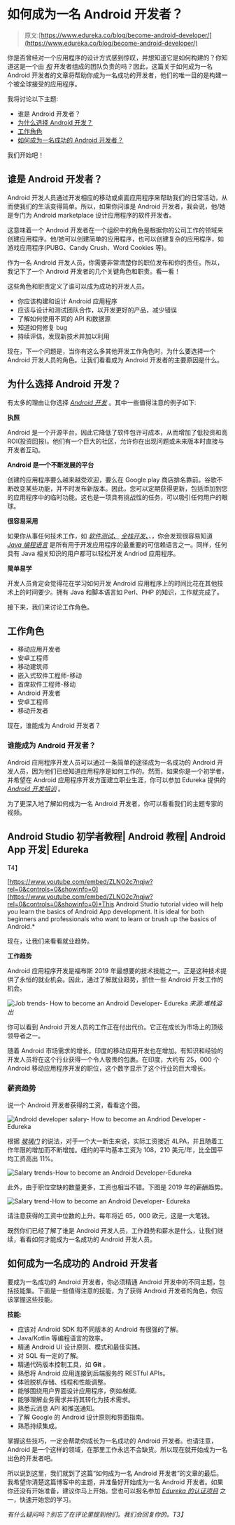 # 如何成为一名 Android 开发者？

> 原文:[https://www.edureka.co/blog/become-android-developer/](https://www.edureka.co/blog/become-android-developer/)

你是否曾经对一个应用程序的设计方式感到惊叹，并想知道它是如何构建的？你知道这是一个由 *[和](https://www.edureka.co/blog/android-tutorial/)* 开发者组成的团队负责的吗？因此，这篇关于如何成为一名 Android 开发者的文章将帮助你成为一名成功的开发者，他们的唯一目的是构建一个被全球接受的应用程序。

我将讨论以下主题:

*   谁是 Android 开发者？
*   [为什么选择 Android 开发？](#Why_choose_Android_Development?)
*   [工作角色](#Job_roles)
*   [如何成为一名成功的 Android 开发者？](#How_to_become_a_successful_Android_Developer?)

我们开始吧！

## 谁是 Android 开发者？

Android 开发人员通过开发相应的移动或桌面应用程序来帮助我们的日常活动，从而使我们的生活变得简单。所以，如果你问谁是 Android 开发者，我会说，他/她是专门为 Android marketplace 设计应用程序的软件开发者。

这意味着一个 Android 开发者在一个组织中的角色是根据你的公司工作的领域来创建应用程序。他/她可以创建简单的应用程序，也可以创建复杂的应用程序，如游戏应用程序(PUBG、Candy Crush、Word Cookies 等)。

作为一名 Android 开发人员，你需要非常清楚你的职位发布和你的责任。所以，我记下了一个 Android 开发者的几个关键角色和职责。看一看！

这些角色和职责定义了谁可以成为成功的开发人员。

*   你应该构建和设计 Android 应用程序
*   应该与设计和测试团队合作，以开发更好的产品，减少错误
*   了解如何使用不同的 API 和数据源
*   知道如何修复 bug
*   持续评估，发现新技术并加以利用

现在，下一个问题是，当你有这么多其他开发工作角色时，为什么要选择一个 Android 开发人员的角色。让我们看看成为 Android 开发者的主要原因是什么。

## **为什么选择 Android 开发？**

有太多的理由让你选择 *[Android 开发](https://www.edureka.co/blog/android-tutorial/)* 。其中一些值得注意的例子如下:

**执照**

Android 是一个开源平台，因此它降低了软件包许可成本，从而增加了低投资和高 ROI(投资回报)。他们有一个巨大的社区，允许你在出现问题或未来版本时直接与开发者互动。

**Android 是一个不断发展的平台**

创建的应用程序要么越来越受欢迎，要么在 Google play 商店排名靠前。谷歌不断改变某些功能，并不时发布新版本。因此，您可以定期获得更新，包括添加到您的应用程序中的临时功能。这也是一项具有挑战性的任务，可以吸引任何用户的眼球。

**很容易采用**

如果你从事任何技术工作，如 *[软件测试、](https://www.edureka.co/blog/what-is-software-testing/) [全栈开发、](https://www.edureka.co/blog/how-to-become-a-full-stack-web-developer/)、*，你会发现很容易知道 *[Java 编程语言](https://www.edureka.co/blog/what-is-java/)* 是所有用于开发应用程序的最重要的可信赖语言之一。同样，任何具有 Java 相关知识的用户都可以轻松开发 Andriod 应用程序。

**简单易学**

开发人员肯定会觉得花在学习如何开发 Android 应用程序上的时间比花在其他技术上的时间要少。拥有 Java 和脚本语言如 Perl、PHP 的知识，工作就完成了。

接下来，我们来讨论工作角色。

## **工作角色**

*   移动应用开发者
*   安卓工程师
*   移动建筑师
*   嵌入式软件工程师-移动
*   首席软件工程师-移动
*   Android 开发者
*   安卓工程师
*   移动开发者

现在，谁能成为 Android 开发者？

### **谁能成为 Android 开发者？**

Android 应用程序开发人员可以通过一条简单的途径成为一名成功的 Android 开发人员，因为他们已经知道应用程序是如何工作的。然而，如果你是一个初学者，并希望在 Android 应用程序开发方面建立职业生涯，你可以参加 Edureka 提供的  *[Android 开发培训](https://www.edureka.co/android-development-certification-course)* 。

为了更深入地了解如何成为一名 Android 开发者，你可以看看我们的主题专家的视频。

## **Android Studio 初学者教程| Android 教程| Android App 开发| Edureka**

T4】

[https://www.youtube.com/embed/ZLNO2c7nqjw?rel=0&controls=0&showinfo=0](https://www.youtube.com/embed/ZLNO2c7nqjw?rel=0&controls=0&showinfo=0)*This Android Studio tutorial video will help you learn the basics of Android App development. It is ideal for both beginners and professionals who want to learn or brush up the basics of Android.*

现在，让我们来看看就业趋势。

**工作趋势**

Android 应用程序开发是福布斯 2019 年最想要的技术技能之一。正是这种技术提供了永恒的就业机会。因此，通过了解就业趋势，抓住一些 Android 开发工作的机会。

![Job trends- How to become an Android Developer- Edureka](../Images/11b7bbead650db63675460c21437895d.png) *来源:堆栈溢出*

你可以看到 Android 开发人员的工作正在付出代价。它正在成长为市场上的顶级领导者之一。

随着 Android 市场需求的增长，印度的移动应用开发也在增加。有知识和经验的开发人员将在这个行业获得一个令人敬畏的包裹。在印度，大约有 25，000 个 Android 移动应用程序开发的职位，这个数字显示了这个行业的巨大增长。

### **薪资趋势**

说一个 Android 开发者获得的工资，看看这个图。

![Android developer salary- How to become an Andriod Developer -Edureka](../Images/e2fe60203bb45df0513864c752293c95.png)

根据 *[玻璃门](https://www.glassdoor.co.in/Salaries/new-york-city-android-developer-salary-SRCH_IL.0,13_IM615_KO14,31.htm)* 的说法，对于一个大一新生来说，实际工资接近 4LPA，并且随着工作年限的增加而不断增加。纽约的平均基本工资为 108，210 美元/年，比全国平均工资高出 11%。

![Salary trends-How to become an Android Developer-Edureka](../Images/3f9888115452572777b040ce7034f3fd.png)

此外，由于职位空缺的数量更多，工资也相当不错。下图是 2019 年的薪酬趋势。

![Salary trend-How to become an Android Developer- Edureka](../Images/e065984189ad11f43c4e114aae5c1880.png)

请注意获得的工资中位数的上升。每年将近 65，000 欧元，这是一大笔钱。

既然你们已经了解了谁是 Android 开发人员，工作趋势和薪水是什么，让我们继续，看看如何才能成为一名成功的 Android 开发人员。

## **如何成为一名成功的 Android 开发者**

要成为一名成功的 Android 开发者，你必须精通 Android 开发中的不同主题，包括技能集。下面是一些值得注意的技能，为了获得 Android 开发者的角色，你应该掌握这些技能。

**技能:**

*   应该对 Android SDK 和不同版本的 Android 有很强的了解。
*   Java/Kotlin 等编程语言的效率。
*   精通 Android UI 设计原则、模式和最佳实践。
*   对 SQL 有一定的了解。
*   精通代码版本控制工具，如 **Git** 。
*   熟悉将 Android 应用连接到后端服务的 RESTful APIs。
*   体验脱机存储、线程和性能调整。
*   能够围绕用户界面设计应用程序，例如*触摸。*
*   能够理解业务需求并将其转化为技术需求。
*   熟悉云消息 API 和推送通知。
*   了解 Google 的 Android 设计原则和界面指南。
*   熟悉持续集成。

掌握这些技巧，一定会帮助你成长为一名成功的 Android 开发者。也请注意，Android 是一个这样的领域，在那里工作永远不会缺货。所以现在就开始成为一名出色的开发者吧。

所以说到这里，我们就到了这篇“如何成为一名 Android 开发者”的文章的最后。我希望你清楚这篇博客中的主题，并准备好开始成为一名 Android 开发者。如果你还没有开始准备，建议你马上开始。您也可以报名参加 *[Edureka 的认证项目](https://www.edureka.co/android-development-certification-course)* 之一，快速开始您的学习。

*有什么疑问吗？别忘了在评论里提到他们。我们会回复你的。T3】*
